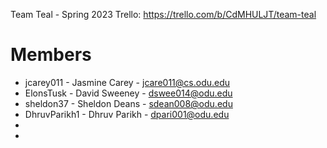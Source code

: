 Team Teal - Spring 2023
Trello: https://trello.com/b/CdMHULJT/team-teal

# Members

  - jcarey011 - Jasmine Carey - jcare011@cs.odu.edu
  - ElonsTusk - David Sweeney - dswee014@odu.edu
  - sheldon37 - Sheldon Deans - sdean008@odu.edu
  - DhruvParikh1 - Dhruv Parikh - dpari001@odu.edu
  -
  -
